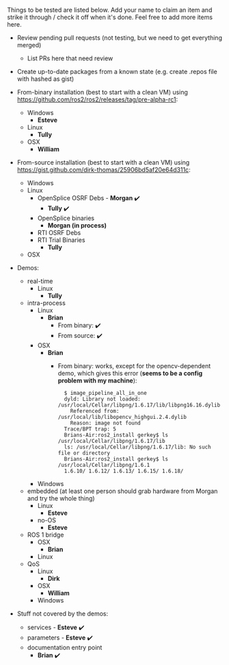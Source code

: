 Things to be tested are listed below.
Add your name to claim an item and strike it through / check it off when it's done.
Feel free to add more items here.

* Review pending pull requests (not testing, but we need to get everything merged)
  * List PRs here that need review

* Create up-to-date packages from a known state (e.g. create .repos file with hashed as gist)
* From-binary installation (best to start with a clean VM) using https://github.com/ros2/ros2/releases/tag/pre-alpha-rc1:
  * Windows
      * **Esteve**
  * Linux
    * **Tully**
  * OSX
      * **William**
* From-source installation (best to start with a clean VM) using https://gist.github.com/dirk-thomas/25906bd5af20e64d311c:
  * Windows
  * Linux
    * OpenSplice OSRF Debs - **Morgan** :heavy_check_mark:
      * **Tully** :heavy_check_mark:
    * OpenSplice binaries 
      * **Morgan (in process)**
    * RTI OSRF Debs
    * RTI Trial Binaries
      * **Tully**
  * OSX
* Demos:
  * real-time
    * Linux
      * **Tully**
  * intra-process
    * Linux
      * **Brian**
        * From binary: :heavy_check_mark: 
        * From source: :heavy_check_mark: 
    * OSX
      * **Brian**
        * From binary: works, except for the opencv-dependent demo, which gives this error (**seems to be a config problem with my machine**):
                
                $ image_pipeline_all_in_one
                dyld: Library not loaded: /usr/local/Cellar/libpng/1.6.17/lib/libpng16.16.dylib
                  Referenced from: /usr/local/lib/libopencv_highgui.2.4.dylib
                  Reason: image not found
                Trace/BPT trap: 5
                Brians-Air:ros2_install gerkey$ ls /usr/local/Cellar/libpng/1.6.17/lib
                ls: /usr/local/Cellar/libpng/1.6.17/lib: No such file or directory
                Brians-Air:ros2_install gerkey$ ls /usr/local/Cellar/libpng/1.6.1
                1.6.10/ 1.6.12/ 1.6.13/ 1.6.15/ 1.6.18/ 
    * Windows
  * embedded (at least one person should grab hardware from Morgan and try the whole thing)
    * Linux
      * **Esteve**
    * no-OS
      * **Esteve**
  * ROS 1 bridge
    * OSX
      * **Brian**
    * Linux
  * QoS
    * Linux
      * **Dirk**
    * OSX
      * **William**
    * Windows
* Stuff not covered by the demos:
  * services - **Esteve** :heavy_check_mark: 
  * parameters - **Esteve** :heavy_check_mark: 
  * documentation entry point
    * **Brian** :heavy_check_mark: 